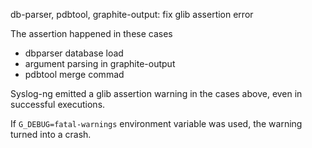db-parser, pdbtool, graphite-output: fix glib assertion error

The assertion happened in these cases
* dbparser database load
* argument parsing in graphite-output
* pdbtool merge commad

Syslog-ng emitted a glib assertion warning in the cases above, even in successful executions.

If `G_DEBUG=fatal-warnings` environment variable was used, the warning turned into a crash.
